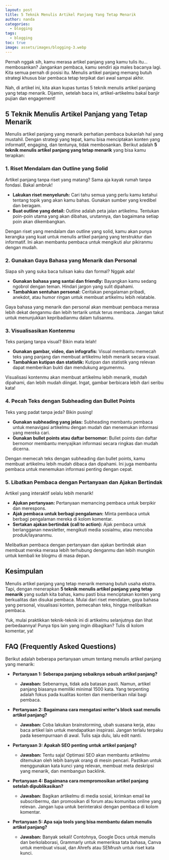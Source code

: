 ```yaml
---
layout: post
title: 5 Teknik Menulis Artikel Panjang Yang Tetap Menarik
author: nanda
categories:
  - blogging
tags:
  - blogging
toc: true
image: assets/images/blogging-3.webp
---
```



Pernah nggak sih, kamu merasa artikel panjang yang kamu tulis itu…membosankan? Jangankan pembaca, kamu sendiri aja males bacanya lagi. Kita semua pernah di posisi itu. Menulis artikel panjang memang butuh strategi khusus biar pembaca tetap terpikat dari awal sampai akhir.

Nah, di artikel ini, kita akan kupas tuntas 5 teknik menulis artikel panjang yang tetap menarik. Dijamin, setelah baca ini, artikel-artikelmu bakal banjir pujian dan engagement!

## 5 Teknik Menulis Artikel Panjang yang Tetap Menarik

Menulis artikel panjang yang menarik perhatian pembaca bukanlah hal yang mustahil. Dengan strategi yang tepat, kamu bisa menciptakan konten yang informatif, engaging, dan tentunya, tidak membosankan. Berikut adalah **5 teknik menulis artikel panjang yang tetap menarik** yang bisa kamu terapkan:

### 1\. Riset Mendalam dan Outline yang Solid

Artikel panjang tanpa riset yang matang? Sama aja kayak rumah tanpa fondasi. Bakal ambruk!

- **Lakukan riset menyeluruh:** Cari tahu semua yang perlu kamu ketahui tentang topik yang akan kamu bahas. Gunakan sumber yang kredibel dan beragam.
- **Buat outline yang detail:** Outline adalah peta jalan artikelmu. Tentukan poin-poin utama yang akan dibahas, urutannya, dan bagaimana setiap poin akan dikembangkan.

Dengan riset yang mendalam dan outline yang solid, kamu akan punya kerangka yang kuat untuk menulis artikel panjang yang terstruktur dan informatif. Ini akan membantu pembaca untuk mengikuti alur pikiranmu dengan mudah.

### 2\. Gunakan Gaya Bahasa yang Menarik dan Personal

Siapa sih yang suka baca tulisan kaku dan formal? Nggak ada!

- **Gunakan bahasa yang santai dan friendly:** Bayangkan kamu sedang ngobrol dengan teman. Hindari jargon yang sulit dipahami.
- **Tambahkan sentuhan personal:** Ceritakan pengalaman pribadi, anekdot, atau humor ringan untuk membuat artikelmu lebih relatable.

Gaya bahasa yang menarik dan personal akan membuat pembaca merasa lebih dekat denganmu dan lebih tertarik untuk terus membaca. Jangan takut untuk menunjukkan kepribadianmu dalam tulisanmu.

### 3\. Visualisasikan Kontenmu

Teks panjang tanpa visual? Bikin mata lelah!

- **Gunakan gambar, video, dan infografis:** Visual membantu memecah teks yang panjang dan membuat artikelmu lebih menarik secara visual.
- **Tambahkan kutipan dan statistik:** Kutipan dan statistik yang relevan dapat memberikan bukti dan mendukung argumenmu.

Visualisasi kontenmu akan membuat artikelmu lebih menarik, mudah dipahami, dan lebih mudah diingat. Ingat, gambar berbicara lebih dari seribu kata!

### 4\. Pecah Teks dengan Subheading dan Bullet Points

Teks yang padat tanpa jeda? Bikin pusing!

- **Gunakan subheading yang jelas:** Subheading membantu pembaca untuk menavigasi artikelmu dengan mudah dan menemukan informasi yang mereka cari.
- **Gunakan bullet points atau daftar bernomor:** Bullet points dan daftar bernomor membantu menyajikan informasi secara ringkas dan mudah dicerna.

Dengan memecah teks dengan subheading dan bullet points, kamu membuat artikelmu lebih mudah dibaca dan dipahami. Ini juga membantu pembaca untuk menemukan informasi penting dengan cepat.

### 5\. Libatkan Pembaca dengan Pertanyaan dan Ajakan Bertindak

Artikel yang interaktif selalu lebih menarik!

- **Ajukan pertanyaan:** Pertanyaan memancing pembaca untuk berpikir dan merespons.
- **Ajak pembaca untuk berbagi pengalaman:** Minta pembaca untuk berbagi pengalaman mereka di kolom komentar.
- **Sertakan ajakan bertindak (call to action):** Ajak pembaca untuk berlangganan newsletter, mengikuti media sosialmu, atau mencoba produk/layananmu.

Melibatkan pembaca dengan pertanyaan dan ajakan bertindak akan membuat mereka merasa lebih terhubung denganmu dan lebih mungkin untuk kembali ke blogmu di masa depan.

## Kesimpulan

Menulis artikel panjang yang tetap menarik memang butuh usaha ekstra. Tapi, dengan menerapkan **5 teknik menulis artikel panjang yang tetap menarik** yang sudah kita bahas, kamu pasti bisa menciptakan konten yang berkualitas dan disukai pembaca. Mulai dari riset mendalam, gaya bahasa yang personal, visualisasi konten, pemecahan teks, hingga melibatkan pembaca.

Yuk, mulai praktikkan teknik-teknik ini di artikelmu selanjutnya dan lihat perbedaannya! Punya tips lain yang ingin dibagikan? Tulis di kolom komentar, ya!

## FAQ (Frequently Asked Questions)

Berikut adalah beberapa pertanyaan umum tentang menulis artikel panjang yang menarik:

- **Pertanyaan 1: Seberapa panjang sebaiknya sebuah artikel panjang?**
    
    - **Jawaban:** Sebenarnya, tidak ada batasan pasti. Namun, artikel panjang biasanya memiliki minimal 1500 kata. Yang terpenting adalah fokus pada kualitas konten dan memberikan nilai bagi pembaca.
- **Pertanyaan 2: Bagaimana cara mengatasi writer's block saat menulis artikel panjang?**
    
    - **Jawaban:** Coba lakukan brainstorming, ubah suasana kerja, atau baca artikel lain untuk mendapatkan inspirasi. Jangan terlalu terpaku pada kesempurnaan di awal. Tulis saja dulu, lalu edit nanti.
- **Pertanyaan 3: Apakah SEO penting untuk artikel panjang?**
    
    - **Jawaban:** Tentu saja! Optimasi SEO akan membantu artikelmu ditemukan oleh lebih banyak orang di mesin pencari. Pastikan untuk menggunakan kata kunci yang relevan, membuat meta deskripsi yang menarik, dan membangun backlink.
- **Pertanyaan 4: Bagaimana cara mempromosikan artikel panjang setelah dipublikasikan?**
    
    - **Jawaban:** Bagikan artikelmu di media sosial, kirimkan email ke subscribermu, dan promosikan di forum atau komunitas online yang relevan. Jangan lupa untuk berinteraksi dengan pembaca di kolom komentar.
- **Pertanyaan 5: Apa saja tools yang bisa membantu dalam menulis artikel panjang?**
    
    - **Jawaban:** Banyak sekali! Contohnya, Google Docs untuk menulis dan berkolaborasi, Grammarly untuk memeriksa tata bahasa, Canva untuk membuat visual, dan Ahrefs atau SEMrush untuk riset kata kunci.
